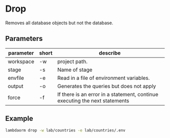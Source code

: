 # Drop

Removes all database objects but not the database.

## Parameters

| parameter	| short | describe 																																		|
|-----------|-------|-----------------------------------------------------------------------------|
|workspace	| -w 		| project path.																																|
|stage			| -s 		| Name of stage																																|
|envfile		| -e 		| Read in a file of environment variables.																		|
|output			| -o 		| Generates the queries but does not apply																		|
|force			| -f 		| If there is an error in a statement, continue executing the next statements	|

## Example

```sh
lambdaorm drop -w lab/countries -e lab/countries/.env
```
